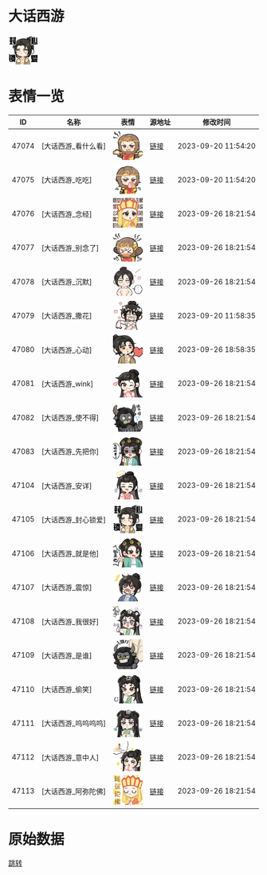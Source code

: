 # 大话西游

<img src="./cover.png" height="60" alt="cover" />

# 表情一览

|ID|名称|表情|源地址|修改时间|
|----|----|----|----|----|
|47074|[大话西游_看什么看]|<img src="./pic/047074_%5B大话西游_看什么看%5D.png" height="60" alt="看什么看"/>|[链接](https://i0.hdslb.com/bfs/emote/40d1f44890df043535e507a907da259a4368de32.png)|2023-09-20 11:54:20|
|47075|[大话西游_吃吃]|<img src="./pic/047075_%5B大话西游_吃吃%5D.png" height="60" alt="吃吃"/>|[链接](https://i0.hdslb.com/bfs/emote/7c29723f4c420569eee5372190ebd872691e4e74.png)|2023-09-20 11:54:20|
|47076|[大话西游_念经]|<img src="./pic/047076_%5B大话西游_念经%5D.png" height="60" alt="念经"/>|[链接](https://i0.hdslb.com/bfs/emote/445716eeeb8e1a959cce0be6ac2415dc5d77353c.png)|2023-09-26 18:21:54|
|47077|[大话西游_别念了]|<img src="./pic/047077_%5B大话西游_别念了%5D.png" height="60" alt="别念了"/>|[链接](https://i0.hdslb.com/bfs/emote/f2338622fd5872da53ff46a0c109c252d2ad8fef.png)|2023-09-26 18:21:54|
|47078|[大话西游_沉默]|<img src="./pic/047078_%5B大话西游_沉默%5D.png" height="60" alt="沉默"/>|[链接](https://i0.hdslb.com/bfs/emote/fbc11ac61b8369baa986ea7dcd0a6ab3a0b115ac.png)|2023-09-26 18:21:54|
|47079|[大话西游_撒花]|<img src="./pic/047079_%5B大话西游_撒花%5D.png" height="60" alt="撒花"/>|[链接](https://i0.hdslb.com/bfs/emote/18299ea5463ccd2205221edb4b5e454474cedb7e.png)|2023-09-20 11:58:35|
|47080|[大话西游_心动]|<img src="./pic/047080_%5B大话西游_心动%5D.png" height="60" alt="心动"/>|[链接](https://i0.hdslb.com/bfs/emote/8b5a556244e7899d69124f20319e6cbc6aaa2209.png)|2023-09-26 18:58:35|
|47081|[大话西游_wink]|<img src="./pic/047081_%5B大话西游_wink%5D.png" height="60" alt="wink"/>|[链接](https://i0.hdslb.com/bfs/emote/33f2a7010e60916f79b33356c78d4f3c9c3fa53f.png)|2023-09-26 18:21:54|
|47082|[大话西游_使不得]|<img src="./pic/047082_%5B大话西游_使不得%5D.png" height="60" alt="使不得"/>|[链接](https://i0.hdslb.com/bfs/emote/704b08700f3381f614a158b6a96b03f1fbfba104.png)|2023-09-26 18:21:54|
|47083|[大话西游_先把你]|<img src="./pic/047083_%5B大话西游_先把你%5D.png" height="60" alt="先把你"/>|[链接](https://i0.hdslb.com/bfs/emote/595ad1781e0584170b95ced120f4527dd2c34874.png)|2023-09-26 18:21:54|
|47104|[大话西游_安详]|<img src="./pic/047104_%5B大话西游_安详%5D.png" height="60" alt="安详"/>|[链接](https://i0.hdslb.com/bfs/emote/b31ed639350faf10c5a351fb556417a355ec45a4.png)|2023-09-26 18:21:54|
|47105|[大话西游_封心锁爱]|<img src="./pic/047105_%5B大话西游_封心锁爱%5D.png" height="60" alt="封心锁爱"/>|[链接](https://i0.hdslb.com/bfs/emote/073eb730ebdccbd8a0f55701d1bfe31de3e09b79.png)|2023-09-26 18:21:54|
|47106|[大话西游_就是他]|<img src="./pic/047106_%5B大话西游_就是他%5D.png" height="60" alt="就是他"/>|[链接](https://i0.hdslb.com/bfs/emote/314772809ceb7cf7b87104fd51853350c5526681.png)|2023-09-26 18:21:54|
|47107|[大话西游_震惊]|<img src="./pic/047107_%5B大话西游_震惊%5D.png" height="60" alt="震惊"/>|[链接](https://i0.hdslb.com/bfs/emote/23fa1e60fca8a349b34ee0707b611c4f96fda0c1.png)|2023-09-26 18:21:54|
|47108|[大话西游_我很好]|<img src="./pic/047108_%5B大话西游_我很好%5D.png" height="60" alt="我很好"/>|[链接](https://i0.hdslb.com/bfs/emote/009dc69653b8713405a91b374de153aa68e74835.png)|2023-09-26 18:21:54|
|47109|[大话西游_是谁]|<img src="./pic/047109_%5B大话西游_是谁%5D.png" height="60" alt="是谁"/>|[链接](https://i0.hdslb.com/bfs/emote/8c6478abcad9ae6587d58a25bf3e33e87ab39a86.png)|2023-09-26 18:21:54|
|47110|[大话西游_偷笑]|<img src="./pic/047110_%5B大话西游_偷笑%5D.png" height="60" alt="偷笑"/>|[链接](https://i0.hdslb.com/bfs/emote/f9462f8e5f7b80320c771eea7c9a8ae0e007fbf5.png)|2023-09-26 18:21:54|
|47111|[大话西游_呜呜呜呜]|<img src="./pic/047111_%5B大话西游_呜呜呜呜%5D.png" height="60" alt="呜呜呜呜"/>|[链接](https://i0.hdslb.com/bfs/emote/7b7c07726a2c15349c53fc6564c22482e0a79c5d.png)|2023-09-26 18:21:54|
|47112|[大话西游_意中人]|<img src="./pic/047112_%5B大话西游_意中人%5D.png" height="60" alt="意中人"/>|[链接](https://i0.hdslb.com/bfs/emote/86457ce88c25de0b3aeb9d694aff6424977deda9.png)|2023-09-26 18:21:54|
|47113|[大话西游_阿弥陀佛]|<img src="./pic/047113_%5B大话西游_阿弥陀佛%5D.png" height="60" alt="阿弥陀佛"/>|[链接](https://i0.hdslb.com/bfs/emote/b0ea50fbce16ac544ff18e4b00e0f1262260ab28.png)|2023-09-26 18:21:54|

# 原始数据

[跳转](./raw.json)

